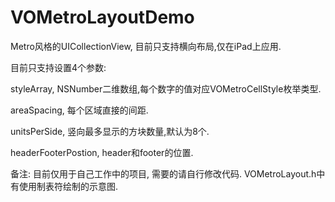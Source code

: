 # VOMetroLayoutDemo

 Metro风格的UICollectionView, 目前只支持横向布局,仅在iPad上应用.
 
 目前只支持设置4个参数:
 
 styleArray, NSNumber二维数组,每个数字的值对应VOMetroCellStyle枚举类型.
 
 areaSpacing, 每个区域直接的间距.
 
 unitsPerSide, 竖向最多显示的方块数量,默认为8个.
 
 headerFooterPostion, header和footer的位置.
 
 
 备注: 目前仅用于自己工作中的项目, 需要的请自行修改代码. VOMetroLayout.h中有使用制表符绘制的示意图.
